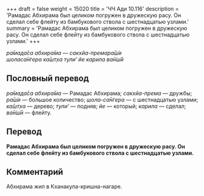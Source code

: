 +++
draft = false
weight = 15020
title = 'ЧЧ Ади 10.116'
description = 'Рамадас Абхирама был целиком погружен в дружескую расу. Он сделал себе флейту из бамбукового ствола с шестнадцатью узлами.'
summary = 'Рамадас Абхирама был целиком погружен в дружескую расу. Он сделал себе флейту из бамбукового ствола с шестнадцатью узлами.'
+++

_ра̄мада̄са абхира̄ма — сакхйа-премара̄ш́и  
шоласа̄н̇гера ка̄шт̣ха тули’ йе карила ва̄н̇ш́ӣ_

## Пословный перевод

_ра̄мада̄са_ _абхира̄ма_ — Рамадас Абхирама; _сакхйа_\-_према_ — дружбы; _ра̄ш́и_ — большое количество; _шола_\-_са̄н̇гера_ — с шестнадцатью узлами; _ка̄шт̣ха_ — дерево; _тули’_ — подняв; _йе_ — который; _карила_ — сделал; _ва̄н̇ш́ӣ_ — флейту.

## Перевод

**Рамадас Абхирама был целиком погружен в дружескую расу. Он сделал себе флейту из бамбукового ствола с шестнадцатью узлами.**

## Комментарий

Абхирама жил в Кханакула-кришна-нагаре.
